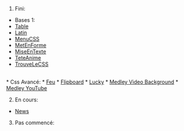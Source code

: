 
1. Fini:<br  />

* Bases 1:
* <a href="1_bases_1_Table.html">Table</a>
* <a href="1_bases_2_Latin.html">Latin</a>
* <a href="1_bases_3_MenuCSS.html">MenuCSS</a>
* <a href="1_bases_4_MetEnFormeHTML.html">MetEnForme</a>
* <a href="1_bases_5_MiseEnTexte.html">MiseEnTexte</a>
* <a href="1_bases_6_TeteAnimee.html">TeteAnime</a>
* <a href="1_bases_7_TrouveLeCss.html">TrouveLeCSS</a>
<br  />
* Css Avancé:
* <a href="2_CssAvance_1_Feu.html">Feu</a>
* <a href="2_CssAvance_2_Flipboard.html">Flipboard</a>
* <a href="2_CssAvance_3_Lucky.html">Lucky</a>
* <a href="2_CssAvance_4_Medley_1_videobg.html">Medley Video Background</a>
* <a href="2_CssAvance_4_Medley_2_videotube.html">Medley YouTube</a>
<br  />

2. En cours:
* <a href="2_CssAvance_5_News.html">News</a>

3. Pas commencé:

